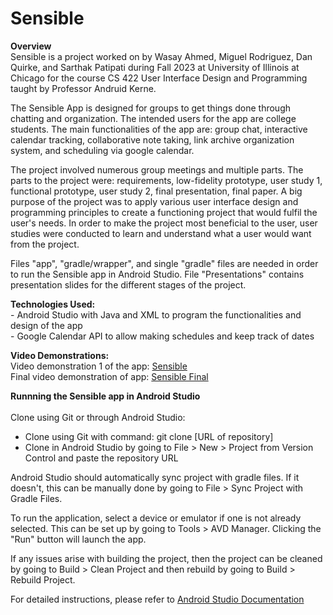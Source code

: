 # Sensible

<b>Overview</b><br>
Sensible is a project worked on by Wasay Ahmed, Miguel Rodriguez, Dan Quirke, and Sarthak Patipati during Fall 2023 at University of Illinois at Chicago for the course CS 422 User Interface Design and Programming taught by Professor Andruid Kerne.

The Sensible App is designed for groups to get things done through chatting and organization. The intended users for the app are college students. The main functionalities of the app are: group chat, interactive calendar tracking, collaborative note taking, link archive organization system, and scheduling via google calendar.

The project involved numerous group meetings and multiple parts. The parts to the project were: requirements, low-fidelity prototype, user study 1, functional prototype, user study 2, final presentation, final paper. A big purpose of the project was to apply various user interface design and programming principles to create a functioning project that would fulfil the user's needs. In order to make the project most beneficial to the user, user studies were conducted to learn and understand what a user would want from the project.

Files "app", "gradle/wrapper", and single "gradle" files are needed in order to run the Sensible app in Android Studio. File "Presentations" contains presentation slides for the different stages of the project.

<b>Technologies Used:</b>
<br>- Android Studio with Java and XML to program the functionalities and design of the app
<br>- Google Calendar API to allow making schedules and keep track of dates

<b>Video Demonstrations:</b><br>
Video demonstration 1 of the app: [Sensible](https://www.youtube.com/watch?v=PKy3lueN2vc) <br>
Final video demonstration of app: [Sensible Final](https://youtu.be/eHUHJUbTqMg)


<b> Runnning the Sensible app in Android Studio</b><br><br>
Clone using Git or through Android Studio:
- Clone using Git with command: git clone [URL of repository]
- Clone in Android Studio by going to File > New > Project from Version Control and paste the repository URL

Android Studio should automatically sync project with gradle files. If it doesn't, this can be manually done by going to File > Sync Project with Gradle Files.

To run the application, select a device or emulator if one is not already selected. This can be set up by going to Tools > AVD Manager. Clicking the "Run" button will launch the app.

If any issues arise with building the project, then the project can be cleaned by going to Build > Clean Project and then rebuild by going to Build > Rebuild Project.

For detailed instructions, please refer to [Android Studio Documentation](https://developer.android.com/studio/intro)


